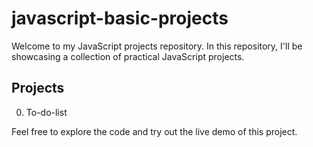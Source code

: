 # javascript-basic-projects
Welcome to my JavaScript projects repository. In this repository, I'll be showcasing a collection of practical JavaScript projects.

## Projects

0. To-do-list

Feel free to explore the code and try out the live demo of this project.
